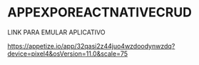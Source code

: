# APPEXPOREACTNATIVECRUD

LINK PARA EMULAR APLICATIVO

https://appetize.io/app/32qasi2z44juo4wzdoodynwzdq?device=pixel4&osVersion=11.0&scale=75
